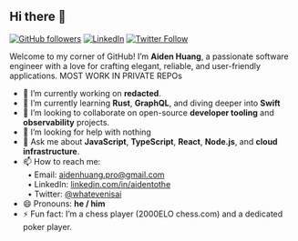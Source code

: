 ## Hi there 👋

[![GitHub followers](https://img.shields.io/github/followers/aidentothe?label=Follow&style=social)](https://github.com/aidentothe) [![LinkedIn](https://img.shields.io/badge/LinkedIn-aidentothe-blue?logo=linkedin)](https://linkedin.com/in/aidentothe) [![Twitter Follow](https://img.shields.io/twitter/follow/whatevenisai?label=Follow&style=social)](https://twitter.com/whatevenisai)

Welcome to my corner of GitHub! I’m **Aiden Huang**, a passionate software engineer with a love for crafting elegant, reliable, and user-friendly applications.
MOST WORK IN PRIVATE REPOs
- 🔭 I’m currently working on **redacted**.
- 🌱 I’m currently learning **Rust**, **GraphQL**, and diving deeper into **Swift**
- 👯 I’m looking to collaborate on open-source **developer tooling** and **observability** projects.
- 🤔 I’m looking for help with nothing
- 💬 Ask me about **JavaScript**, **TypeScript**, **React**, **Node.js**, and **cloud infrastructure**.
- 📫 How to reach me:  
  &nbsp;&nbsp;• Email: [aidenhuang.pro@gmail.com](mailto:aidenhuang.pro@gmail.com)  
  &nbsp;&nbsp;• LinkedIn: [linkedin.com/in/aidentothe](https://linkedin.com/in/aidentothe)  
  &nbsp;&nbsp;• Twitter: [@whatevenisai](https://twitter.com/whatevenisai)
- 😄 Pronouns: **he / him**
- ⚡ Fun fact: I’m a chess player (2000ELO chess.com) and a dedicated poker player.
